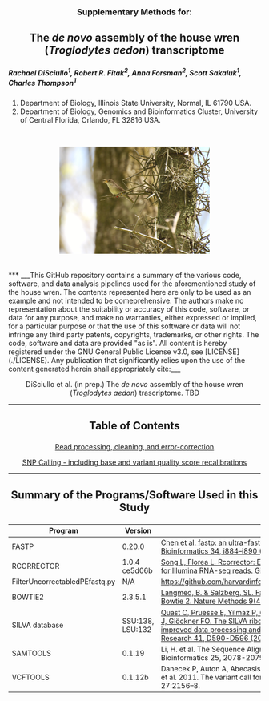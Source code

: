 <h3><p align="center">Supplementary Methods for:</p></h3>
<h2><p align="center">The <i>de novo</i> assembly of the house wren (<i>Troglodytes aedon</i>) transcriptome</p></h2>

<I><h5>Rachael DiSciullo<sup>1</sup>, Robert R. Fitak<sup>2</sup>, Anna Forsman<sup>2</sup>, Scott Sakaluk<sup>1</sup>, Charles Thompson<sup>1</sup></h5></I>

1. Department of Biology, Illinois State University, Normal, IL 61790 USA.
2. Department of Biology, Genomics and Bioinformatics Cluster, University of Central Florida, Orlando, FL 32816 USA.

<br>

<p align="center">
  <img src="images/DiSciullo_Image of Research at Illinois State 2020_image.jpg" alt="House Wren" width="300">
</p>

<br>
***
___This GitHub repository contains a summary of the various code, software, and data analysis pipelines used for the aforementioned study of the house wren. The contents represented here are only to be used as an example and not intended to be comeprehensive. The authors make no representation about the suitability or accuracy of this code, software, or data for any purpose, and make no warranties, either expressed or implied, for a particular purpose or that the use of this software or data will not infringe any third party patents, copyrights, trademarks, or other rights. The code, software and data are provided "as is". All content is hereby registered under the GNU General Public License v3.0, see [LICENSE](./LICENSE). Any publication that significantly relies upon the use of the content generated herein shall appropriately cite:___

<p align="center">DiSciullo et al. (in prep.) The <i>de novo</i> assembly of the house wren (<i>Troglodytes aedon</i>) trascriptome. TBD</p>

***
  
<h2><p align="center">Table of Contents</p></h2>
<div align="center">
 
[Read processing, cleaning, and error-correction](./read_processing.md)

[SNP Calling - including base and variant quality score recalibrations](./SNP-calling.md)

</div>

***

<h2><p align="center">Summary of the Programs/Software Used in this Study</p></h2>  

| Program | Version | Citation |
| --- | --- | --- |
| FASTP | 0.20.0 | [Chen et al. fastp: an ultra-fast all-in-one FASTQ preprocessor. Bioinformatics 34, i884–i890 (2018).](https://doi.org/10.1093/bioinformatics/bty560) |
| RCORRECTOR | 1.0.4 ce5d06b | [Song L, Florea L. Rcorrector: Efficient and accurate error correction for Illumina RNA-seq reads. GigaScience 4, 48 (2015).](https://doi.org/10.1186/s13742-015-0089-y) |
| FilterUncorrectabledPEfastq.py | N/A | https://github.com/harvardinformatics/TranscriptomeAssemblyTools |
| BOWTIE2 | 2.3.5.1 | [Langmed, B. & Salzberg, SL. Fast gapped-read alignment with Bowtie 2. Nature Methods 9(4), 357–359 (2012](https://dx.doi.org/10.1038%2Fnmeth.1923) |
| SILVA database | SSU:138, LSU:132 | [Quast C, Pruesse E, Yilmaz P, Gerken J, Schweer T, Yarza P, Peplies J, Glöckner FO. The SILVA ribosomal RNA gene database project: improved data processing and web-based tools. Nucleic Acids Research 41, D590-D596 (2013)](http://nar.oxfordjournals.org/content/41/D1/D590) |
| SAMTOOLS | 0.1.19 | Li, H. et al. The Sequence Alignment/Map format and SAMtools. Bioinformatics 25, 2078-2079 (2009). |
| VCFTOOLS | 0.1.12b | Danecek P, Auton A, Abecasis G, Albers CA, Banks E, DePristo MA, et al. 2011. The variant call format and VCFtools. Bioinformatics. 27:2156–8. |

